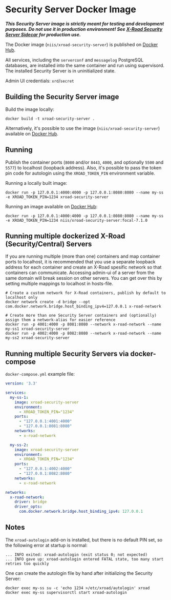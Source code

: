 # Security Server Docker Image

***This Security Server image is strictly meant for testing and development purposes. Do not use it in production environment! See [X-Road Security Server Sidecar](https://github.com/nordic-institute/X-Road/blob/master/sidecar/SIDECAR.md) for production use.***

The Docker image (`niis/xroad-security-server`) is published on [Docker Hub](https://hub.docker.com/r/niis/xroad-security-server).

All services, including the `serverconf` and `messagelog` PostgreSQL databases, are installed into the same container and run using supervisord.
The installed Security Server is in uninitialized state.

Admin UI credentials: `xrd`/`secret`

## Building the Security Server image

Build the image locally:
```shell
docker build -t xroad-security-server .
```

Alternatively, it's possible to use the image (`niis/xroad-security-server`) available on [Docker Hub](https://hub.docker.com/r/niis/xroad-security-server).

## Running

Publish the container ports (`8080` and/or `8443`, `4000`, and optionally `5500` and `5577`) to localhost (loopback address).
Also, it's possible to pass the token pin code for autologin using the `XROAD_TOKEN_PIN` environment variable.

Running a locally built image:
```shell
docker run -p 127.0.0.1:4000:4000 -p 127.0.0.1:8080:8080 --name my-ss -e XROAD_TOKEN_PIN=1234 xroad-security-server
```

Running an image available on [Docker Hub](https://hub.docker.com/r/niis/xroad-security-server):
```shell
docker run -p 127.0.0.1:4000:4000 -p 127.0.0.1:8080:8080 --name my-ss -e XROAD_TOKEN_PIN=1234 niis/xroad-security-server:focal-7.1.0
```

## Running multiple dockerized X-Road (Security/Central) Servers

If you are running multiple (more than one) containers and map container ports to localhost, it is recommended that you use a separate loopback address for each container and create an X-Road spesific network so that containers can communicate.
Accessing admin-ui of a server from the same domain will break session on other servers. You can get over this by setting multiple mappings to localhost in hosts-file.

```shell
# Create a custom network for X-Road containers, publish by default to localhost only
docker network create -d bridge --opt com.docker.network.bridge.host_binding_ipv4=127.0.0.1 x-road-network

# Create more than one Security Server containers and (optionally) assign them a network-alias for easier reference
docker run -p 4001:4000 -p 8081:8080 --network x-road-network --name my-ss1 xroad-security-server
docker run -p 4002:4000 -p 8082:8080 --network x-road-network --name my-ss2 xroad-security-server
```

## Running multiple Security Servers via docker-compose

`docker-compose.yml` example file:

```yaml
version: '3.3'

services:
  my-ss-1:
    image: xroad-security-server
    environment:
      - XROAD_TOKEN_PIN="1234"
    ports:
      - "127.0.0.1:4001:4000"
      - "127.0.0.1:8081:8080"
    networks:
      - x-road-network

  my-ss-2:
    image: xroad-security-server
    environment:
      - XROAD_TOKEN_PIN="1234"
    ports:
      - "127.0.0.1:4002:4000"
      - "127.0.0.1:8082:8080"
    networks:
      - x-road-network

networks:
  x-road-network:
    driver: bridge
    driver_opts:
      com.docker.network.bridge.host_binding_ipv4: 127.0.0.1
```

## Notes

The `xroad-autologin` add-on is installed, but there is no default PIN set, so the following error at startup is normal:

```text
... INFO exited: xroad-autologin (exit status 0; not expected)
... INFO gave up: xroad-autologin entered FATAL state, too many start retries too quickly
```

One can create the autologin file by hand after initializing the Security Server:

```shell
docker exec my-ss su -c 'echo 1234 >/etc/xroad/autologin' xroad
docker exec my-ss supervisorctl start xroad-autologin
```
